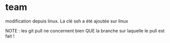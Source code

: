 # team

modification depuis linux.
La clé ssh a été ajoutée sur linux

NOTE : les git pull ne concernent bien QUE la branche sur laquelle le pull est fait !